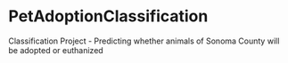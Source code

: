 # PetAdoptionClassification
Classification Project - Predicting whether animals of Sonoma County will be adopted or euthanized 
